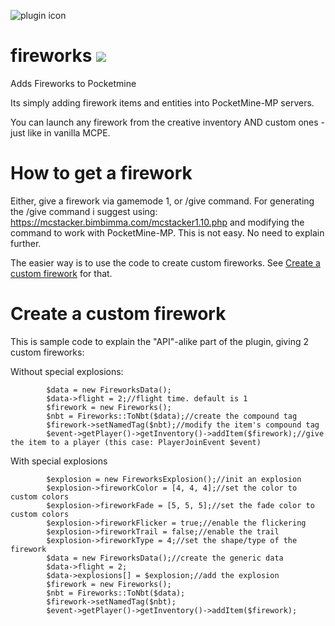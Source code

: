 ![plugin icon](https://github.com/thebigsmileXD/fireworks/blob/master/resources/fireworks_icon.png)

# fireworks [![](https://poggit.pmmp.io/shield.state/fireworks)](https://poggit.pmmp.io/p/fireworks)
Adds Fireworks to Pocketmine

Its simply adding firework items and entities into PocketMine-MP servers.

You can launch any firework from the creative inventory AND custom ones - just like in vanilla MCPE.

# How to get a firework
Either, give a firework via gamemode 1, or /give command.
For generating the /give command i suggest using: https://mcstacker.bimbimma.com/mcstacker1.10.php and modifying the command to work with PocketMine-MP. This is not easy. No need to explain further.

The easier way is to use the code to create custom fireworks. See [Create a custom firework](#create-a-custom-firework) for that.

# Create a custom firework
This is sample code to explain the "API"-alike part of the plugin, giving 2 custom fireworks:

Without special explosions:
```
		$data = new FireworksData();
		$data->flight = 2;//flight time. default is 1
		$firework = new Fireworks();
		$nbt = Fireworks::ToNbt($data);//create the compound tag
		$firework->setNamedTag($nbt);//modify the item's compound tag
		$event->getPlayer()->getInventory()->addItem($firework);//give the item to a player (this case: PlayerJoinEvent $event)
```

With special explosions
```
		$explosion = new FireworksExplosion();//init an explosion
		$explosion->fireworkColor = [4, 4, 4];//set the color to custom colors
		$explosion->fireworkFade = [5, 5, 5];//set the fade color to custom colors
		$explosion->fireworkFlicker = true;//enable the flickering
		$explosion->fireworkTrail = false;//enable the trail
		$explosion->fireworkType = 4;//set the shape/type of the firework
		$data = new FireworksData();//create the generic data
		$data->flight = 2;
		$data->explosions[] = $explosion;//add the explosion
		$firework = new Fireworks();
		$nbt = Fireworks::ToNbt($data);
		$firework->setNamedTag($nbt);
		$event->getPlayer()->getInventory()->addItem($firework);
```